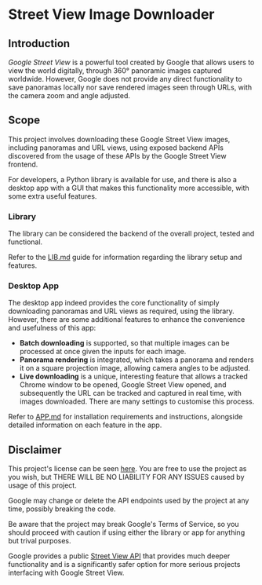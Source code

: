 # Street View Image Downloader

## Introduction

*Google Street View* is a powerful tool created by Google that allows users to view the world digitally, through 360° panoramic images captured worldwide. However, Google does not provide any direct functionality to save panoramas locally nor save rendered images seen through URLs, with the camera zoom and angle adjusted.

## Scope

This project involves downloading these Google Street View images, including panoramas and URL views, using exposed backend APIs discovered from the usage of these APIs by the Google Street View frontend.

For developers, a Python library is available for use, and there is also a desktop app with a GUI that makes this functionality more accessible, with some extra useful features.

### Library
The library can be considered the backend of the overall project, tested and functional.

Refer to the [LIB.md](https://github.com/leoz0214/StreetViewImageDownloader/tree/main/LIB.md) guide for information regarding the library setup and features.

### Desktop App
The desktop app indeed provides the core functionality of simply downloading panoramas and URL views as required, using the library. However, there are some additional features to enhance the convenience and usefulness of this app:

- **Batch downloading** is supported, so that multiple images can be processed at once given the inputs for each image.
- **Panorama rendering** is integrated, which takes a panorama and renders it on a square projection image, allowing camera angles to be adjusted.
- **Live downloading** is a unique, interesting feature that allows a tracked Chrome window to be opened, Google Street View opened, and subsequently the URL can be tracked and captured in real time, with images downloaded. There are many settings to customise this process.

Refer to [APP.md](https://github.com/leoz0214/StreetViewImageDownloader/tree/main/APP.md) for installation requirements and instructions, alongside detailed information on each feature in the app.

## Disclaimer

This project's license can be seen [here](https://github.com/leoz0214/StreetViewImageDownloader/tree/main/LICENSE). You are free to use the project as you wish, but THERE WILL BE NO LIABILITY FOR ANY ISSUES caused by usage of this project.

Google may change or delete the API endpoints used by the project at any time, possibly breaking the code.

Be aware that the project may break Google's Terms of Service, so you should proceed with caution if using either the library or app for anything but trival purposes.

Google provides a public [Street View API](https://developers.google.com/maps/documentation/javascript/streetview) that provides much deeper functionality and is a significantly safer option for more serious projects interfacing with Google Street View.

